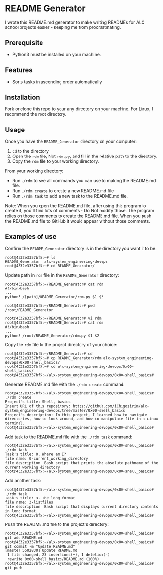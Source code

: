 # README Generator
I wrote this README.md generator to make writing READMEs for ALX school projects easier - keeping me from procrastinating. 

## Prerequisite
- Python3 must be installed on your machine.

## Features
- Sorts tasks in ascending order automatically.

## Installation
Fork or clone this repo to your any directory on your machine. For Linux, I recommend the root directory.

## Usage
Once you have the `README_Generator` directory on your computer:
1. `cd` to the directory
2. Open the `rdm` file, Not `rdm.py`, and fill in the relative path to the directory.
3. Copy the `rdm` file to your working directory.

From your working directory:
- Run `./rdm` to see all commands you can use to making the README.md file.
- Run `./rdm create` to create a new README.md file
- Run `./rdm task` to add a new task to the README.md file.

Note: When you open the README.md file, after using this program to create it, you'll find lots of comments - Do Not modify those. The program relies on those comments to create the README.md file. When you push the README.md file to GitHub it would appear without those comments.
## Examples of use
Confirm the `README_Generator` directory is in the directory you want it to be:
```
root@4332e3357bf5:~# ls
README_Generator  alx-system_engineering-devops
root@4332e3357bf5:~# cd README_Generator/
```
Update path in `rdm` file in the `README_Generator` directory:
```
root@4332e3357bf5:~/README_Generator# cat rdm
#!/bin/bash
...
python3 /[path]/README_Generator/rdm.py $1 $2

root@4332e3357bf5:~/README_Generator# pwd
/root/README_Generator

root@4332e3357bf5:~/README_Generator# vi rdm
root@4332e3357bf5:~/README_Generator# cat rdm
#!/bin/bash
...
python3 /root/README_Generator/rdm.py $1 $2
```
Copy the `rdm` file to the project directory of your choice:
```
root@4332e3357bf5:~/README_Generator# cd
root@4332e3357bf5:~# cp README_Generator/rdm alx-system_engineering-devops/0x00-shell_basics/
root@4332e3357bf5:~# cd alx-system_engineering-devops/0x00-shell_basics/
root@4332e3357bf5:~/alx-system_engineering-devops/0x00-shell_basics#
```
Generate README.md file with the `./rdm create` command:
```
root@4332e3357bf5:~/alx-system_engineering-devops/0x00-shell_basics# ./rdm create
Project's title: Shell, basics
Insert URL of this repository: https://github.com/iChigozirim/alx-system_engineering-devops/tree/master/0x00-shell_basics
Project's description: In this project, I learned how to navigate directories, how to look around, and how to manipulate file in a Linux terminal.
root@4332e3357bf5:~/alx-system_engineering-devops/0x00-shell_basics#
```
Add task to the README.md file with the `./rdm task` command:
```
root@4332e3357bf5:~/alx-system_engineering-devops/0x00-shell_basics# ./rdm task
Task's title: 0. Where am I?
file name: 0-current_working_directory
file description: Bash script that prints the absolute pathname of the current working directory.
root@4332e3357bf5:~/alx-system_engineering-devops/0x00-shell_basics#
```
Add another task:
```
root@4332e3357bf5:~/alx-system_engineering-devops/0x00-shell_basics# ./rdm task
Task's title: 3. The long format
file name: 3-listfiles
file description: Bash script that displays current directory contents in long format.
root@4332e3357bf5:~/alx-system_engineering-devops/0x00-shell_basics#
```
Push the README.md file to the project's directory:
```
root@4332e3357bf5:~/alx-system_engineering-devops/0x00-shell_basics# git add README.md
root@4332e3357bf5:~/alx-system_engineering-devops/0x00-shell_basics# git commit -m "Update README.md"
[master 5502830] Update README.md
 1 file changed, 23 insertions(+), 1 deletion(-)
 rewrite 0x00-shell_basics/README.md (100%)
root@4332e3357bf5:~/alx-system_engineering-devops/0x00-shell_basics# git push

```
